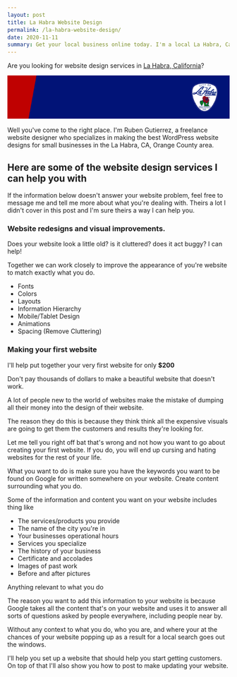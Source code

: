 ```yaml
---
layout: post
title: La Habra Website Design
permalink: /la-habra-website-design/
date: 2020-11-11
summary: Get your local business online today. I'm a local La Habra, California website designer. I specialize in WordPress websites.
---
```


Are you looking for website design services in [La Habra, California](https://en.wikipedia.org/wiki/La_Habra,_California)?

![GitHub Logo](/images/one.png)

Well you've come to the right place. I'm Ruben Gutierrez, a freelance website designer who specializes in making the best WordPress website designs for small businesses in the La Habra, CA, Orange County area.

## Here are some of the website design services I can help you with

If the information below doesn't answer your website problem, feel free to message me and tell me more about what you're dealing with. Theirs a lot I didn't cover in this post and I'm sure theirs a way I can help you.

### Website redesigns and visual improvements.

Does your website look a little old? is it cluttered? does it act buggy? I can help!

Together we can work closely to improve the appearance of you're website to
match exactly what you do. 

- Fonts
- Colors
- Layouts
- Information Hierarchy
- Mobile/Tablet Design
- Animations
- Spacing (Remove Cluttering)

### Making your first website

I'll help put together your very first website for only **$200**

Don't pay thousands of dollars to make a beautiful website that doesn't work.  

A lot of people new to the world of websites make the mistake of dumping all their money into the design of their website.

The reason they do this is because they think think all the expensive visuals are going to get them the customers and results they're looking for.

Let me tell you right off bat that's wrong and not how you want to go about creating your first website.  If you do, you will end up cursing and hating websites for the rest of your life.

What you want to do is make sure you have the keywords you want to be found on Google for written somewhere on your website.  Create content surrounding what you do. 

Some of the information and content you want on your website includes thing like

- The services/products you provide
- The name of the city you're in
- Your businesses operational hours
- Services you specialize
- The history of your business
- Certificate and accolades
- Images of past work
- Before and after pictures

Anything relevant to what you do

The reason you want to add this information to your website is because Google takes all the content that's on your website and uses it to answer all sorts of questions asked by people everywhere, including people near by.

Without any context to what you do, who you are, and where your at the chances of your website popping up as a result for a local search goes out the windows.

I'll help you set up a website that should help you start getting customers. On top of that I'll also show you how to post to make updating your website.

